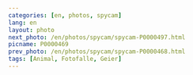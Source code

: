 ```yaml
---
categories: [en, photos, spycam]
lang: en
layout: photo
next_photo: /en/photos/spycam/spycam-P0000497.html
picname: P0000469
prev_photo: /en/photos/spycam/spycam-P0000468.html
tags: [Animal, Fotofalle, Geier]
---
```

